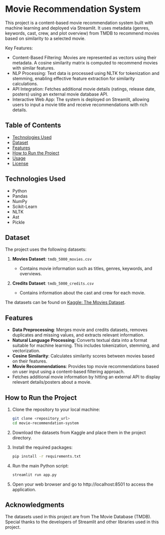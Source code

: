# Movie Recommendation System

This project is a content-based movie recommendation system built with machine learning and deployed via Streamlit. It uses metadata (genres, keywords, cast, crew, and plot overview) from TMDB to recommend movies based on similarity to a selected movie.

Key Features:
- Content-Based Filtering: Movies are represented as vectors using their metadata. A cosine similarity matrix is computed to recommend movies with 
  similar features.
- NLP Processing: Text data is processed using NLTK for tokenization and stemming, enabling effective feature extraction for similarity calculations.
- API Integration: Fetches additional movie details (ratings, release date, posters) using an external movie database API.
- Interactive Web App: The system is deployed on Streamlit, allowing users to input a movie title and receive recommendations with rich details.


## Table of Contents

- [Technologies Used](#technologies-used)
- [Dataset](#dataset)
- [Features](#features)
- [How to Run the Project](#how-to-run-the-project)
- [Usage](#usage)
- [License](#license)

## Technologies Used

- Python
- Pandas
- NumPy
- Scikit-Learn
- NLTK
- Ast
- Pickle

## Dataset

The project uses the following datasets:

1. **Movies Dataset**: `tmdb_5000_movies.csv`
   - Contains movie information such as titles, genres, keywords, and overviews.
   
2. **Credits Dataset**: `tmdb_5000_credits.csv`
   - Contains information about the cast and crew for each movie.

The datasets can be found on [Kaggle: The Movies Dataset](https://www.kaggle.com/datasets/tmdb/tmdb-movie-metadata).

## Features

- **Data Preprocessing**: Merges movie and credits datasets, removes duplicates and missing values, and extracts relevant information.
- **Natural Language Processing**: Converts textual data into a format suitable for machine learning. This includes tokenization, stemming, and vectorization.
- **Cosine Similarity**: Calculates similarity scores between movies based on their features.
- **Movie Recommendations**: Provides top movie recommendations based on user input using a content-based filtering approach.
-  Fetches additional movie information by hitting an external API to display relevant details/posters about a movie.

## How to Run the Project

1. Clone the repository to your local machine:
   ```bash
   git clone <repository_url>
   cd movie-recommendation-system
   
2. Download the datasets from Kaggle and place them in the project directory.

3. Install the required packages:
   ```bash
   pip install -r requirements.txt 

4. Run the main Python script:

   ```bash
   streamlit run app.py
   ```

5. Open your web browser and go to http://localhost:8501 to access the application.


## Acknowledgments
The datasets used in this project are from The Movie Database (TMDB).
Special thanks to the developers of Streamlit and other libraries used in this project.
